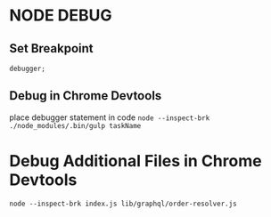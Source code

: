 # NODE DEBUG

## Set Breakpoint
`debugger;`

## Debug in Chrome Devtools
place debugger statement in code
`node --inspect-brk ./node_modules/.bin/gulp taskName`

# Debug Additional Files in Chrome Devtools
`node --inspect-brk index.js lib/graphql/order-resolver.js`
